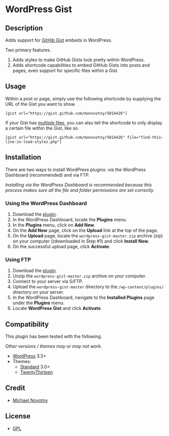# WordPress Gist

## Description

Adds support for [GitHib Gist](https://gist.github.com/) embeds in WordPress.

Two primary features.

1. Adds styles to make GitHub Gists look pretty within WordPress.
2. Adds shortcode capabilities to embed GitHub Gists into posts and pages, even support for specific files within a Gist.

## Usage

Within a post or page, simply use the following shortcode by supplying the URL of the Gist you want to show.

`[gist url="https://gist.github.com/manovotny/5014426"]`

If your Gist has [multiple files](https://gist.github.com/manovotny/5014426), you can also tell the shortcode to only display a certain file within the Gist, like so.

`[gist url="https://gist.github.com/manovotny/5014426" file="find-this-line-in-load-styles.php"]`

## Installation

There are two ways to install WordPress plugins: via the WordPress Dashboard (recommended) and via FTP. 

*Installing via the WordPress Dashboard is recommended because this process makes sure all the file and folder permissions are set correctly.*

### Using the WordPress Dashboard

1. Download the [plugin](https://github.com/manovotny/wordpress-gist/archive/master.zip).
2. In the WordPress Dashboard, locate the **Plugins** menu.
6. In the **Plugins** menu, click on **Add New**.
7. On the **Add New** page, click on the **Upload** link at the top of the page.
8. On the **Upload** page, locate the `wordpress-gist-master.zip` archive (zip) on your computer ()downloaded in Step #1) and click **Install Now**.
9. On the successful upload page, click **Activate**.

### Using FTP

1. Download the [plugin](https://github.com/manovotny/wordpress-gist/archive/master.zip).
2. Unzip the `wordpress-gist-master.zip` archive on your computer.
3. Connect to your server via S/FTP.
5. Upload the `wordpress-gist-master` directory to the `/wp-content/plugins/` directory on your server.
6. In the WordPress Dashboard, navigate to the **Installed Plugins** page under the **Plugins** menu.
7. Locate **WordPress Gist** and click **Activate**.

## Compatibility

This plugin has been tested with the following. 

*Other versions / themes may or may not work.*

* [WordPress](http://wordpress.org) 3.5+
* Themes:
    * [Standard](http://standardtheme.com) 3.0+
    * [TwentyThirteen](http://theme.wordpress.com/themes/twentythirteen/)

## Credit

* [Michael Novotny](http://manovotny.com)

## License

* [GPL](http://www.gnu.org/licenses/gpl-3.0.html)